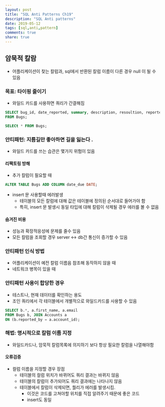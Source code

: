 ```yaml
---
layout: post
title: "SQL Anti Patterns Ch19"
description: "SQL Anti patterns"
date: 2019-05-12
tags: [sql,anti,pattern]
comments: true
share: true
---
```


## 암묵적 칼람 
- 어플리케이션이 찾는 칼럼과, sql에서 반환된 칼럼 이름이 다른 경우 null 이 될 수 있음 

### 목표: 타이핑 줄이기 
- 와일드 카드를 사용하면 쿼리가 간결해짐 
```sql
SELECT bug_id, date_reported, summary, description, resoultion, reported_by, assigned_to, verified_by, status, priority, hours 
FROM Bugs;

SELECt * FROM Bugs;
```

### 안티패턴: 지름길만 좋아하면 길을 잃는다 .
- 와일드 카드를 쓰는 습관은 몇가지 위험이 있음 

#### 리팩토링 방해 
- 추가 칼럼이 필요할 때 
```sql
ALTER TABLE Bugs ADD COLUMN date_due DATE;
```

- insert 문 사용할때 에러발생 
    - 테이블의 모든 칼럼에 대해 값은 테이블에 정의된 순서대로 들어가야 함 
    - 특히, insert 문 발생시 동일 타입에 대해 칼럼이 삭제될 경우 에러를 볼 수 없음 

#### 숨겨진 비용 
- 성능과 확장적응성에 문제를 줄수 있음 
- 모든 칼럼을 조회할 경우 server <-> db간 통신이 증가할 수 있음 

### 안티패턴 인식 방법 
- 어플리케이션이 예전 칼럼 이름음 참조해 동작하지 않을 때 
- 네트워크 병목이 있을 때 

### 안티패턴 사용이 합당한 경우 
- 테스트나, 현재 데이터를 확인하는 용도 
- 조인 쿼리에서 각 테이블에서 개별적으로 와일드카드를 사용할 수 있음 
```sql
SELECT b.*, a.first_name, a.email
FROM Bugs b, JOIN Accounts a
ON (b.reported_by = a.account_id);
```

### 해법: 명시적으로 칼럼 이름 지정 
- 와일드카드나, 암묵적 칼럼목록에 의지하기 보다 항상 필요한 칼럼을 나열해야함 

#### 오류검증 
- 컬럼 이름을 지정할 경우 장점 
    - 테이블의 컬럼 위치가 바뀌어도 쿼리 결과는 바뀌지 않음 
    - 테이블의 칼럼이 추가되어도 쿼리 결과에는 나타나지 않음 
    - 테이블에서 칼럼이 삭제되면, 퀄리가 에러를 발생시킴. 
        - 이것은 코드를 고쳐야할 위치를 직접 알려주기 때문에 좋은 코드 
        - insert도 동일 





